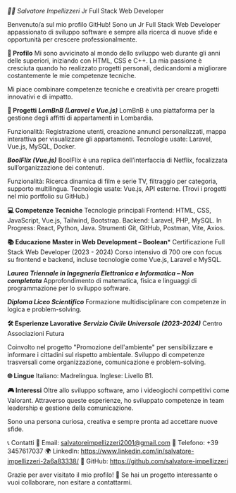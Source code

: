 *👨‍💻 Salvatore Impellizzeri*
Jr Full Stack Web Developer

Benvenuto/a sul mio profilo GitHub! Sono un Jr Full Stack Web Developer appassionato di sviluppo software e sempre alla ricerca di nuove sfide e opportunità per crescere professionalmente.

**📝 Profilo**
Mi sono avvicinato al mondo dello sviluppo web durante gli anni delle superiori, iniziando con HTML, CSS e C++. La mia passione è cresciuta quando ho realizzato progetti personali, dedicandomi a migliorare costantemente le mie competenze tecniche.

Mi piace combinare competenze tecniche e creatività per creare progetti innovativi e di impatto.

**🚀 Progetti**
***LomBnB (Laravel e Vue.js)***
LomBnB è una piattaforma per la gestione degli affitti di appartamenti in Lombardia.

Funzionalità: Registrazione utenti, creazione annunci personalizzati, mappa interattiva per visualizzare gli appartamenti.
Tecnologie usate: Laravel, Vue.js, MySQL, Docker.

***BoolFlix (Vue.js)***
BoolFlix è una replica dell’interfaccia di Netflix, focalizzata sull’organizzazione dei contenuti.

Funzionalità: Ricerca dinamica di film e serie TV, filtraggio per categoria, supporto multilingua.
Tecnologie usate: Vue.js, API esterne.
(Trovi i progetti nel mio portfolio su GitHub.)

**💻 Competenze Tecniche**
Tecnologie principali
Frontend: HTML, CSS, JavaScript, Vue.js, Tailwind, Bootstrap.
Backend: Laravel, PHP, MySQL.
In Progress: React, Python, Java.
Strumenti
Git, GitHub, Postman, Vite, Axios.

**📚 Educazione**
**Master in Web Development – Boolean***
Certificazione Full Stack Web Developer (2023 - 2024)
Corso intensivo di 700 ore con focus su frontend e backend, incluse tecnologie come Vue.js, Laravel e MySQL.

***Laurea Triennale in Ingegneria Elettronica e Informatica – Non completata***
Approfondimento di matematica, fisica e linguaggi di programmazione per lo sviluppo software.

***Diploma Liceo Scientifico***
Formazione multidisciplinare con competenze in logica e problem-solving.

**🛠 Esperienze Lavorative**
***Servizio Civile Universale (2023-2024)***
Centro Associazioni Futura

Coinvolto nel progetto "Promozione dell'ambiente" per sensibilizzare e informare i cittadini sul rispetto ambientale.
Sviluppo di competenze trasversali come organizzazione, comunicazione e problem-solving.

**🌐 Lingue**
Italiano: Madrelingua.
Inglese: Livello B1.

**🎮 Interessi**
Oltre allo sviluppo software, amo i videogiochi competitivi come Valorant. Attraverso queste esperienze, ho sviluppato competenze in team leadership e gestione della comunicazione.

Sono una persona curiosa, creativa e sempre pronta ad accettare nuove sfide.

📞 Contatti
📧 Email: salvatoreimpellizzeri2001@gmail.com
📱 Telefono: +39 3457617037
🌍 LinkedIn: https://www.linkedin.com/in/salvatore-impellizzeri-2a6a83338/
🔗 GitHub: https://github.com/salvatore-impellizzeri

Grazie per aver visitato il mio profilo! 🚀
Se hai un progetto interessante o vuoi collaborare, non esitare a contattarmi.

